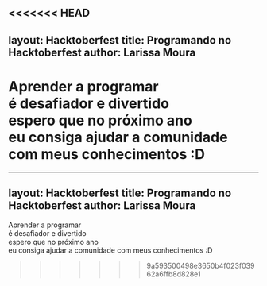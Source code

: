 <<<<<<< HEAD
---
layout: Hacktoberfest
title: Programando no Hacktoberfest
author: Larissa Moura
---

Aprender a programar<br>
é desafiador e divertido<br>
espero que no próximo ano<br>
eu consiga ajudar a comunidade com meus conhecimentos :D<br>
=======
---
layout: Hacktoberfest
title: Programando no Hacktoberfest
author: Larissa Moura
---

Aprender a programar<br>
é desafiador e divertido<br>
espero que no próximo ano<br>
eu consiga ajudar a comunidade com meus conhecimentos :D<br>
>>>>>>> 9a593500498e3650b4f023f03962a6ffb8d828e1

